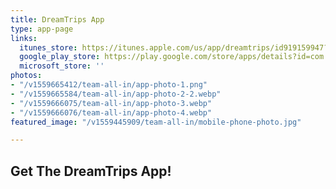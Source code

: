 ```yaml
---
title: DreamTrips App
type: app-page
links:
  itunes_store: https://itunes.apple.com/us/app/dreamtrips/id919159947?mt=8
  google_play_store: https://play.google.com/store/apps/details?id=com.worldventures.dreamtrips&hl=en_US
  microsoft_store: ''
photos:
- "/v1559665412/team-all-in/app-photo-1.png"
- "/v1559665584/team-all-in/app-photo-2-2.webp"
- "/v1559666075/team-all-in/app-photo-3.webp"
- "/v1559666076/team-all-in/app-photo-4.webp"
featured_image: "/v1559445909/team-all-in/mobile-phone-photo.jpg"

---
```

## Get The DreamTrips App!
